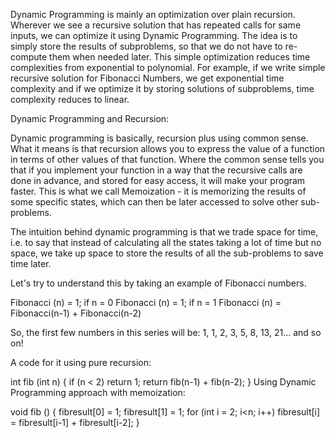 Dynamic Programming is mainly an optimization over plain recursion. Wherever we see a recursive solution that has repeated calls for same inputs, we can optimize it using Dynamic Programming. The idea is to simply store the results of subproblems, so that we do not have to re-compute them when needed later. This simple optimization reduces time complexities from exponential to polynomial. For example, if we write simple recursive solution for Fibonacci Numbers, we get exponential time complexity and if we optimize it by storing solutions of subproblems, time complexity reduces to linear.


Dynamic Programming and Recursion:

Dynamic programming is basically, recursion plus using common sense. What it means is that recursion allows you to express the value of a function in terms of other values of that function. Where the common sense tells you that if you implement your function in a way that the recursive calls are done in advance, and stored for easy access, it will make your program faster. This is what we call Memoization - it is memorizing the results of some specific states, which can then be later accessed to solve other sub-problems.

The intuition behind dynamic programming is that we trade space for time, i.e. to say that instead of calculating all the states taking a lot of time but no space, we take up space to store the results of all the sub-problems to save time later.

Let's try to understand this by taking an example of Fibonacci numbers.

Fibonacci (n) = 1; if n = 0
Fibonacci (n) = 1; if n = 1
Fibonacci (n) = Fibonacci(n-1) + Fibonacci(n-2)

So, the first few numbers in this series will be: 1, 1, 2, 3, 5, 8, 13, 21... and so on!

A code for it using pure recursion:

  int fib (int n) {
        if (n < 2)
            return 1;
        return fib(n-1) + fib(n-2);
    }
Using Dynamic Programming approach with memoization:

 void fib () {
        fibresult[0] = 1;
        fibresult[1] = 1;
        for (int i = 2; i<n; i++)
           fibresult[i] = fibresult[i-1] + fibresult[i-2];
    }

